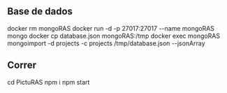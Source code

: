 ## Base de dados
docker rm mongoRAS
docker run -d -p 27017:27017 --name mongoRAS mongo
docker cp database.json mongoRAS:/tmp
docker exec mongoRAS mongoimport -d projects -c projects /tmp/database.json --jsonArray

## Correr
cd PictuRAS
npm i
npm start